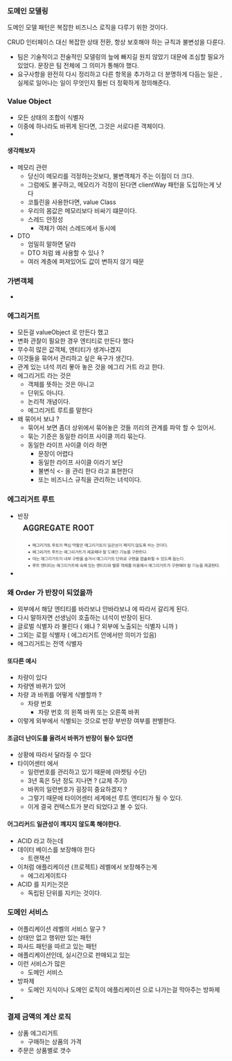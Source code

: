### 도메인 모델링

도메인 모델 패턴은 복잡한 비즈니스 로직을 다루기 위한 것이다.

CRUD 인터페이스 대신 복잡한 상태 전환, 항상 보호해야 하는 규칙과 불변성을 다룬다.

- 팀은 기술적이고 전술적인 모델링의 늪에 빠지길 원치 않았기 대문에 조심할 필요가 있었다. 문장은 팀 전체에 그 의미가 통해야 했다. <br/>
- 요구사항을 완전히 다시 정리하고 다른 항목을 추가하고 더 분명하게 다듬는 일은 ,실제로 일어나는 일이 무엇인지 훨씬 더 정확하게 정의해준다.


### Value Object
- 모든 상태의 조합이 식별자
- 이중에 하나라도 바뀌게 된다면, 그것은 서로다른 객체이다.
- 

#### 생각해보자
- 메모리 관련 
  - 당신이 메모리를 걱정하는것보다, 불변객체가 주는 이점이 더 크다.
  - 그럼에도 불구하고, 메모리가 걱정이 된다면 clientWay 패턴을 도입하는게 낫다
  - 코틀린을 사용한다면, value Class
  - 우리의 몸값은 메모리보다 비싸기 떄문이다.
  - 스레드 안정성
    - 객체가 여러 스레드에서 동시에 
- DTO 
  - 엄밀히 말하면 달라
  - DTO 처럼 왜 사용할 수 있나 ?
  - 여러 계층에 퍼져있어도 값이 변하지 않기 때문

### 가변객체
- 

### 에그리거트
- 모든걸 valueObject 로 만든다 했고 
- 변화 관찰이 필요한 경우 엔티티로 만든다 했다
- 무수히 많은 값객체, 엔티티가 생겨나겠지
- 이것들을 묶어서 관리하고 싶은 욕구가 생긴다.
- 관계 있는 녀석 끼리 뫃아 놓은 것을 에그리 거트 라고 한다.
- 에그리거트 라는 것은 
  - 객체를 뜻하는 것은 아니고
  - 단위도 아니다.
  - 논리적 개념이다.
  - 에그리거트 루트를 말한다
- 왜 묶어서 보냐 ? 
  - 묶어서 보면 좀더 상위에서 묶어놓은 것들 끼리의 관계를 파악 할 수 있어서.
  - 묶는 기준은 동일한 라이프 사이클 끼리 묶는다.
  - 동일한 라이프 사이클 이라 하면 
    - 문장이 어렵다
    - 동일한 라이프 사이클 이라기 보단
    - 불변식 <- 을 관리 한다 라고 표현한다
    - 또는 비즈니스 규칙을 관리하는 녀석이다.
  

### 에그리거트 루트
- 반장
- ![img.png](../img.png)

### 왜 Order 가 반장이 되었을까 
- 외부에서 해당 엔티티를 바라보냐 안바라보냐 에 따라서 갈리게 된다.
- 다시 말하자면 선생님이 호출하는 녀석이 반장이 된다.
- 글로벌 식별자 라 불린다 ( 왜냐 ? 외부에 노출되는 식별자 니까 )
- 그외는 로컬 식별자 ( 에그리거트 안에서만 의미가 있음)
- 에그리거트는 전역 식별자

#### 또다른 예시
- 차량이 있다
- 차량엔 바퀴가 있어
- 차량 과 바퀴를 어떻게 식별할까 ?
  - 차량 번호
    - 차량 번호 의 왼쪽 바퀴 또는 오른쪽 바퀴
- 이렇게 외부에서 식별되는 것으로 반장 부반장 여부를 판별한다.

#### 조금더 난이도를 올려서 바퀴가 반장이 될수 있다면
- 상황에 따라서 달라질 수 있다
- 타이어센터 에서
  - 일련번호를 관리하고 있기 때문에 (마켓팅 수단)
  - 3년 혹은 5년 정도 지나면 ? (교체 주기)
  - 바퀴의 일련번호가 굉장히 중요하겠지 ? 
  - 그렇기 때문에 타이어센터 세계에선 루트 엔티티가 될 수 있다.
  - 이게 결국 컨텍스트가 분리 되었다고 볼 수 있다.

#### 어그리커드 일관성이 꺠지지 않도록 해야한다.
- ACID 라고 하는데
- 데이터 베이스를 보장해야 한다
  - 트랜잭션
- 이처럼 애플리케이션 (프로젝트) 레벨에서 보장해주는게
  - 에그리게이트다
- ACID 를 지키는것은 
  - 독립된 단위를 지키는 것이다.

### 도메인 서비스
- 어플리케이션 레벨의 서비스 말구 ? 
- 상태만 없고 행위만 있는 패턴
- 파사드 패턴을 따르고 있는 패턴
- 애플리케이션인데, 실시간으로 판매되고 있는
- 이런 서비스가 많은
  - 도메인 서비스 
- 방파제
  - 도메인 지식이나 도메인 로직이 에플리케이션 으로 나가는걸 막아주는 방파제
- 
### 결제 금액의 계산 로직
- 상품 에그리거트
  - 구매하는 상품의 가격
- 주문은 상품별로 갯수
